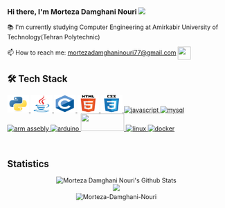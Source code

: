 ### Hi there, I'm Morteza Damghani Nouri <img src="https://github.com/TheDudeThatCode/TheDudeThatCode/blob/master/Assets/Hi.gif" width="29px">

<!--
**Morteza-Damghani-Nouri/Morteza-Damghani-Nouri** is a ✨ _special_ ✨ repository because its `README.md` (this file) appears on your GitHub profile.

Here are some ideas to get you started:

- 🔭 I’m currently working on ...
- 🌱 I’m currently learning ...
- 👯 I’m looking to collaborate on ...
- 🤔 I’m looking for help with ...
- 💬 Ask me about ...
- 📫 How to reach me: ...
- 😄 Pronouns: ...
- ⚡ Fun fact: ...
--> 

📚 I'm currently studying Computer Engineering at Amirkabir University of Technology(Tehran Polytechnic)

📫 How to reach me: mortezadamghaninouri77@gmail.com <img align="center" src="https://emojipedia-us.s3.amazonaws.com/source/skype/289/handshake_1f91d.png" width="30" height="30"/>

## 🛠️ Tech Stack
<p align="left"> <a href="https://www.python.org" target="_blank" rel="noreferrer"> <img
      src="https://raw.githubusercontent.com/devicons/devicon/master/icons/python/python-original.svg" alt="python"
      width="50" height="40" /> </a> <a href="https://www.java.com" target="_blank" rel="noreferrer"> <img
      src="https://raw.githubusercontent.com/devicons/devicon/master/icons/java/java-original.svg" alt="java" width="50"
      height="40" /> </a> <a href="https://www.cprogramming.com/" target="_blank"
    rel="noreferrer"> <img src="https://raw.githubusercontent.com/devicons/devicon/master/icons/c/c-original.svg"
      alt="c" width="50" height="40" /> </a> <a href="https://www.w3.org/html/" target="_blank" rel="noreferrer"> <img
      src="https://raw.githubusercontent.com/devicons/devicon/master/icons/html5/html5-original-wordmark.svg"
      alt="html5" width="50" height="40" /> </a> <a href="https://www.w3schools.com/css/" target="_blank"
    rel="noreferrer"> <img
      src="https://raw.githubusercontent.com/devicons/devicon/master/icons/css3/css3-original-wordmark.svg" alt="css3"
      width="50" height="40" /> </a> <a href="https://www.w3schools.com/js" target="_blank"
    rel="noreferrer"> <img
      src="https://upload.wikimedia.org/wikipedia/commons/9/99/Unofficial_JavaScript_logo_2.svg"
      alt="javascript" width="50" height="40" /> </a> <a href="https://www.mysql.com/" target="_blank" rel="noreferrer"> <img
      src="https://www.vectorlogo.zone/logos/mysql/mysql-ar21.svg"
      alt="mysql" width="80" height="40" /> </a> <a href="https://azeria-labs.com/writing-arm-assembly-part-1/" rel="noreferrer"> <img
      src="https://www.arm.com/-/media/global/logos/Arm-logo-reverse-white.svg?h=175&w=300&hash=F5A828FC9C66575A911DF0B5CB3D04B4E8E5DC50&hash=F5A828FC9C66575A911DF0B5CB3D04B4E8E5DC50&rev=eaec4c52555444d88724efb836789ee2"
      alt="arm assebly" width="60" height="40" /> </a> <a href="https://www.arduino.cc/" target="_blank" rel="noreferrer">
    <img
      src="https://cdn.icon-icons.com/icons2/2699/PNG/512/arduino_logo_icon_168572.png"
      alt="arduino" width="100" height="40" /> </a><a href="https://racket-lang.org/" target="_blank"
    rel="noreferrer"> <img
      src="https://racket-lang.org/logo-and-text-1-2.png"
      width="100" height="40" />  </a><a href="https://www.linux.org/" target="_blank"
    rel="noreferrer"> <img
      src="https://upload.wikimedia.org/wikipedia/commons/thumb/3/35/Tux.svg/800px-Tux.svg.png"
      alt="linux" width="50" height="40" /> </a><a href="https://www.docker.com/" target="_blank"
    rel="noreferrer"> <img
      src="https://www.docker.com/wp-content/uploads/2022/05/Docker_Temporary_Image_Google_Blue_1080x1080_v1.png"
      alt="docker" width="70" height="40" /> </a>
          
</p>

<br>

## Statistics
<p align="center">
  <img src="https://github-readme-stats.vercel.app/api?username=Morteza-Damghani-Nouri&show_icons=true&theme=dracula" alt="Morteza Damghani Nouri's Github Stats" /><br />
  <img src="https://github-readme-stats.vercel.app/api/top-langs/?username=Morteza-Damghani-Nouri&theme=dracula&hide=html" /><br />
<img align="center" src="https://github.com/Adam-pw/Adam-pw/blob/main/animation_500_kxa883sd.gif" alt="Morteza-Damghani-Nouri" width="500" height="500"/>
</p>




